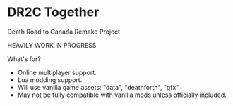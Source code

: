 # DR2C Together

Death Road to Canada Remake Project

HEAVILY WORK IN PROGRESS

What's for?

* Online multiplayer support.
* Lua modding support.
* Will use vanilla game assets: "data", "deathforth", "gfx"
* May not be fully compatible with vanilla mods unless officially included.
